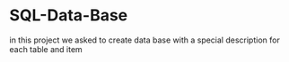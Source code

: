 # SQL-Data-Base
in this project we asked to create data base with a special description for each table and item
